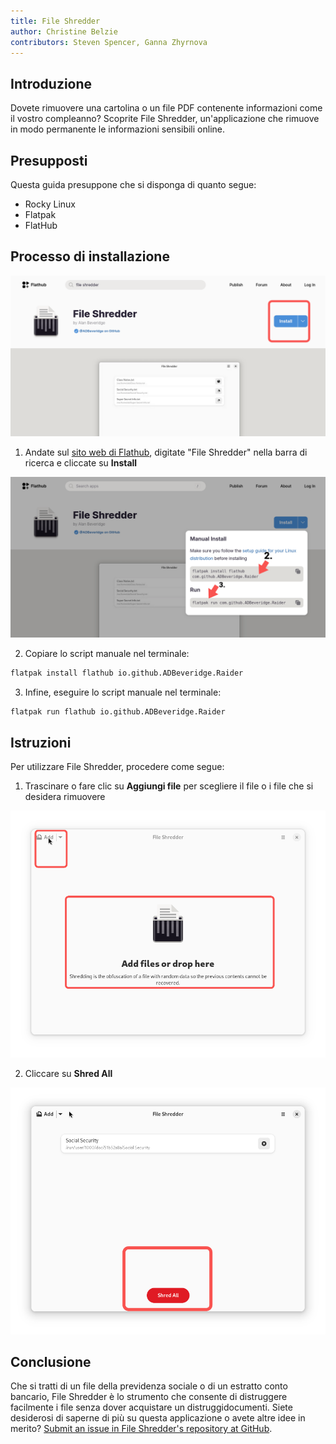 ```yaml
---
title: File Shredder
author: Christine Belzie
contributors: Steven Spencer, Ganna Zhyrnova
---
```


## Introduzione

Dovete rimuovere una cartolina o un file PDF contenente informazioni come il vostro compleanno? Scoprite File Shredder, un'applicazione che rimuove in modo permanente le informazioni sensibili online.

## Presupposti

Questa guida presuppone che si disponga di quanto segue:

- Rocky Linux
- Flatpak
- FlatHub

## Processo di installazione

![Screenshot of the File Shredder app page on FlatHub, showing the blue install button being highlighted by a red rectangle](images/01_file-shredder.png)

1. Andate sul [sito web di Flathub](https://flathub.org), digitate "File Shredder" nella barra di ricerca e cliccate su **Install**

 ![manual install script and run script](images/file-shredder_install.png)

2. Copiare lo script manuale nel terminale:

 ```bash
 flatpak install flathub io.github.ADBeveridge.Raider
 ```

3. Infine, eseguire lo script manuale nel terminale:

 ```bash
 flatpak run flathub io.github.ADBeveridge.Raider
 ```

## Istruzioni

Per utilizzare File Shredder, procedere come segue:

1. Trascinare o fare clic su **Aggiungi file** per scegliere il file o i file che si desidera rimuovere

 ![Screenshot of the File Shredder homepage, showing the add drop-down menu and drop here button being highlighted by red rectangles](images/02_file-shredder.png)

2. Cliccare su **Shred All**

![Screenshot of a file named Social Security appearing on top. In basso, c'è un pulsante rosso con la frase Shred All scritta in caratteri bianchi e circondata da un rettangolo rosso](images/03_file-shredder.png)

## Conclusione

Che si tratti di un file della previdenza sociale o di un estratto conto bancario, File Shredder è lo strumento che consente di distruggere facilmente i file senza dover acquistare un distruggidocumenti. Siete desiderosi di saperne di più su questa applicazione o avete altre idee in merito? [Submit an issue in File Shredder's repository at GitHub](https://github.com/ADBeveridge/raider/issues).
